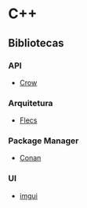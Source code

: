 # C++

## Bibliotecas

### API
- [Crow](http://crowcpp.org/master/)

### Arquitetura
- [Flecs](https://www.flecs.dev/flecs/)

### Package Manager
- [Conan](https://conan.io/)

### UI
- [imgui](https://github.com/ocornut/imgui)